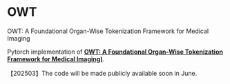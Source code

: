 # OWT
OWT: A Foundational Organ-Wise Tokenization Framework for Medical Imaging

Pytorch implementation of **[OWT: A Foundational Organ-Wise Tokenization Framework for Medical Imaging)](https://arxiv.org/pdf/2505.04899)**.

【202503】The code will be made publicly available soon in June.
